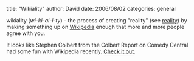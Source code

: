 
title: "Wikiality"
author: David
date: 2006/08/02
categories: general

wikiality (*wi-ki-al-i-ty*) - the process of creating "reality" (see [reality](http://dictionary.reference.com/browse/reality)) by making something up on [Wikipedia](http://wikipedia.org/) enough that more and more people agree with you.

It looks like Stephen Colbert from the Colbert Report on Comedy Central had some fun with Wikipedia recently. [Check it out](http://spring.newsvine.com/_news/2006/08/01/307864-stephen-colbert-causes-chaos-on-wikipedia-gets-blocked-from-site).

